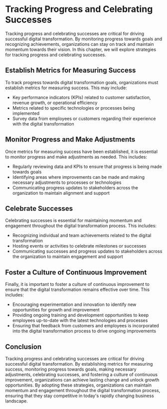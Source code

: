 Tracking Progress and Celebrating Successes
=====================================================================================================

Tracking progress and celebrating successes are critical for driving successful digital transformation. By monitoring progress towards goals and recognizing achievements, organizations can stay on track and maintain momentum towards their vision. In this chapter, we will explore strategies for tracking progress and celebrating successes.

Establish Metrics for Measuring Success
---------------------------------------

To track progress towards digital transformation goals, organizations must establish metrics for measuring success. This may include:

* Key performance indicators (KPIs) related to customer satisfaction, revenue growth, or operational efficiency
* Metrics related to specific technologies or processes being implemented
* Survey data from employees or customers regarding their experience with the digital transformation

Monitor Progress and Make Adjustments
-------------------------------------

Once metrics for measuring success have been established, it is essential to monitor progress and make adjustments as needed. This includes:

* Regularly reviewing data and KPIs to ensure that progress is being made towards goals
* Identifying areas where improvements can be made and making necessary adjustments to processes or technologies
* Communicating progress updates to stakeholders across the organization to maintain alignment and support

Celebrate Successes
-------------------

Celebrating successes is essential for maintaining momentum and engagement throughout the digital transformation process. This includes:

* Recognizing individual and team achievements related to the digital transformation
* Hosting events or activities to celebrate milestones or successes
* Communicating successes and progress updates to stakeholders across the organization to maintain engagement and support

Foster a Culture of Continuous Improvement
------------------------------------------

Finally, it is important to foster a culture of continuous improvement to ensure that the digital transformation remains effective over time. This includes:

* Encouraging experimentation and innovation to identify new opportunities for growth and improvement
* Providing ongoing training and development opportunities to keep employees up-to-date with the latest technologies and processes
* Ensuring that feedback from customers and employees is incorporated into the digital transformation process to drive ongoing improvements

Conclusion
----------

Tracking progress and celebrating successes are critical for driving successful digital transformation. By establishing metrics for measuring success, monitoring progress towards goals, making necessary adjustments, celebrating successes, and fostering a culture of continuous improvement, organizations can achieve lasting change and unlock growth opportunities. By adopting these strategies, organizations can maintain momentum and engagement throughout the digital transformation process, ensuring that they stay competitive in today's rapidly changing business landscape.
